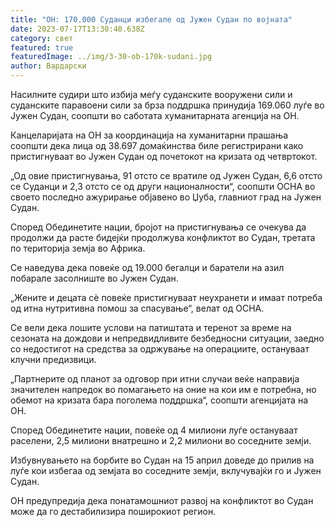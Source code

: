 ```yaml
---
title: "ОН: 170.000 Суданци избегале од Јужен Судан по војната"
date: 2023-07-17T13:30:40.638Z
category: свет
featured: true
featuredImage: ../img/3-30-ob-170k-sudani.jpg
author: Вардарски
---
```

Насилните судири што избија меѓу суданските вооружени сили и суданските паравоени сили за брза поддршка принудија 169.060 луѓе во Јужен Судан, соопшти во саботата хуманитарната агенција на ОН.

Канцеларијата на ОН за координација на хуманитарни прашања соопшти дека лица од 38.697 домаќинства биле регистрирани како пристигнуваат во Јужен Судан од почетокот на кризата од четвртокот.

„Од овие пристигнувања, 91 отсто се вратиле од Јужен Судан, 6,6 отсто се Суданци и 2,3 отсто се од други националности“, соопшти OCHA во своето последно ажурирање објавено во Џуба, главниот град на Јужен Судан.

Според Обединетите нации, бројот на пристигнувања се очекува да продолжи да расте бидејќи продолжува конфликтот во Судан, третата по територија земја во Африка.

Се наведува дека повеќе од 19.000 бегалци и баратели на азил побарале засолниште во Јужен Судан.

„Жените и децата сè повеќе пристигнуваат неухранети и имаат потреба од итна нутритивна помош за спасување“, велат од OCHA.

Се вели дека лошите услови на патиштата и теренот за време на сезоната на дождови и непредвидливите безбедносни ситуации, заедно со недостигот на средства за одржување на операциите, остануваат клучни предизвици.

„Партнерите од планот за одговор при итни случаи веќе направија значителен напредок во помагањето на оние на кои им е потребна, но обемот на кризата бара поголема поддршка“, соопшти агенцијата на ОН.

Според Обединетите нации, повеќе од 4 милиони луѓе остануваат раселени, 2,5 милиони внатрешно и 2,2 милиони во соседните земји.

Избувнувањето на борбите во Судан на 15 април доведе до прилив на луѓе кои избегаа од земјата во соседните земји, вклучувајќи го и Јужен Судан.

ОН предупредија дека понатамошниот развој на конфликтот во Судан може да го дестабилизира поширокиот регион.